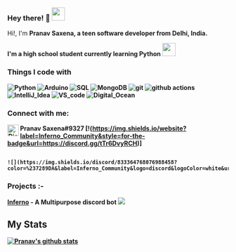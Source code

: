 ### Hey there! 👋  <img src="https://komarev.com/ghpvc/?username=Pranav-Saxena&style=flat&label=Profile+Views&color=blue" width="30">

<p>Hi!, I'm <b>Pranav Saxena<b>, a teen software developer from <b>Delhi, India</b>.</p>
I'm a high school student currently learning Python <img src = "https://i.imgur.com/ml09ccU.png" width="30">

<h3>Things I code with</h3>
<p>
  <img alt="Python" src = "https://img.shields.io/badge/Code-Python-informational?style=flat&logo=python&logoColor=white&color=2bbc8a"/>
  <img alt="Arduino" src ="https://img.shields.io/badge/Code-Arduino-informational?style=flat&logo=arduino&logoColor=white&color=2bbc8a" />
  <img alt="SQL" src="https://img.shields.io/badge/-SQL-E10098?style=flat-square&logo=sql&logoColor=white" />
  <img alt="MongoDB" src="https://img.shields.io/badge/-MongoDB-13aa52?style=flat-square&logo=mongodb&logoColor=white" />
  <img alt="git" src="https://img.shields.io/badge/-Git-F05032?style=flat-square&logo=git&logoColor=white" />
  <img alt="github actions" src="https://img.shields.io/badge/-Github_Actions-2088FF?style=flat-square&logo=github-actions&logoColor=white" />
  <img alt="IntelliJ_Idea" src ="https://img.shields.io/badge/Editor-IntelliJ_IDEA-informational?style=flat&logo=intellij-idea&logoColor=white&color=2bbc8a" />
  <img alt="VS_code" src ="https://img.shields.io/badge/Editor-VS_Code-informational?style=flat&logo=vscode&logoColor=white&color=2bbc8a" />
  <img alt="Digital_Ocean" src ="https://img.shields.io/badge/Cloud-Digital_Ocean-informational?style=flat&logo=digitalocean&logoColor=white&color=2bbc8a: />
  <img alt="WIndows" src ="https://img.shields.io/badge/OS-Windows-informational?style=flat&logo=windows&logoColor=white&color=2bbc8a" />
 </p>
  
### Connect with me:
  <img align="left" alt="Discord" width="26px" src="https://discord.com/assets/f8389ca1a741a115313bede9ac02e2c0.svg"/> Pranav Saxena#9327 
  [!(https://img.shields.io/website?label=Inferno_Community&style=for-the-badge&url=https://discord.gg/tTr6DvyRCH)]
  
                                                                                                                  
                                                                                                                    ![](https://img.shields.io/discord/833364768076988458?color=%237289DA&label=Inferno_Community&logo=discord&logoColor=white&url=https://discord.gg/tTr6DvyRCH)
                                                                                                                    
 
### Projects :-
  [Inferno](https://discord.com/api/oauth2/authorize?client_id=808690602358079508&permissions=4294967287&scope=bot) - A Multipurpose discord bot ![](https://img.shields.io/discord/833364768076988458?color=%237289DA&label=Inferno_Community&logo=discord&logoColor=white&url=https://discord.gg/tTr6DvyRCH)
  
## My Stats
  [![Pranav's github stats](https://github-readme-stats.vercel.app/api?username=Pranav-Saxena&count_private=true&include_all_commits=true&theme=radical)](https://github.com/Pranav-Saxena)
